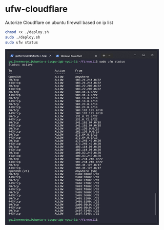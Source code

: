 # ufw-cloudflare
Autorize Cloudflare on ubuntu firewall based on ip list

```bash
chmod +x ./deploy.sh
sudo ./deploy.sh
sudo ufw status
```

![ufw status](docs/status.PNG "ufw status")